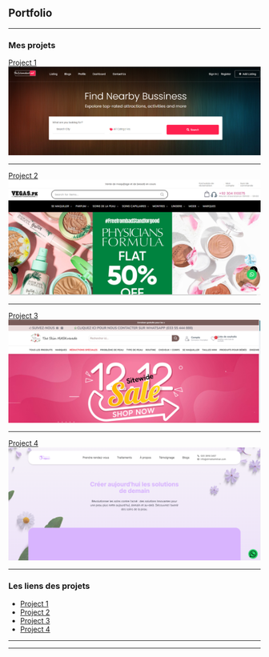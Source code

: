 ## Portfolio

---

### Mes projets

[Project 1 ](/sample_page)
<img src="images/projet1.png?raw=true"/>

---
[Project 2 ](/pdf/sample_presentation.pdf)
<img src="images/projet2.png?raw=true"/>

---
[Project 3 ](http://example.com/)
<img src="images/projet3.png?raw=true"/>

---
[Project 4 ](http://example.com/)
<img src="images/projet4.png?raw=true"/>

---

### Les liens des projets

- [Project 1 ](http://theislamabad.net/)
- [Project 2 ](http://www.vegas.pk/)
- [Project 3 ](https://tsmpk.com/)
- [Project 4 ](https://www.drmahamkhan.com/)


---




---

<!-- Remove above link if you don't want to attibute -->
